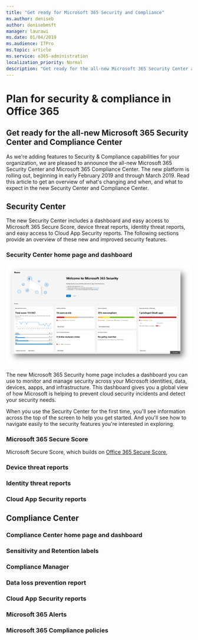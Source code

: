```yaml
---
title: "Get ready for Microsoft 365 Security and Compliance"
ms.author: deniseb
author: denisebmsft
manager: laurawi
ms.date: 01/04/2019
ms.audience: ITPro
ms.topic: article
ms.service: o365-administration
localization_priority: Normal
description: "Get ready for the all-new Microsoft 365 Security Center and Compliance Center"
---
```


# Plan for security &amp; compliance in Office 365

## Get ready for the all-new Microsoft 365 Security Center and Compliance Center

As we're adding features to Security & Compliance capabilities for your organization, we are pleased to announce the all-new Microsoft 365 Security Center and Microsoft 365 Compliance Center. The new platform is rolling out, beginning in early February 2019 and through March 2019. Read this article to get an overview of what's changing and when, and what to expect in the new Security Center and Compliance Center.

## Security Center

The new Security Center includes a dashboard and easy access to Microsoft 365 Secure Score, device threat reports, identity threat reports, and easy access to Cloud App Security reports. The following sections provide an overview of these new and improved security features.

### Security Center home page and dashboard

![New Microsoft 365 Security Center](media/m365-security-center.png)

The new Microsoft 365 Security home page includes a dashboard you can use to monitor and manage security across your Microsoft identities, data, devices, aapps, and infrastructure. This dashboard gives you a global view of how Microsoft is helping to prevent cloud security incidents and detect your security needs.

When you use the Security Center for the first time, you'll see information across the top of the screen to help you get started. And you'll see how to navigate easily to the security features you're interested in exploring.

### Microsoft 365 Secure Score

Microsoft Secure Score, which builds on [Office 365 Secure Score](office-365-secure-score.md), 

### Device threat reports

### Identity threat reports

### Cloud App Security reports

## Compliance Center

### Compliance Center home page and dashboard

### Sensitivity and Retention labels

### Compliance Manager

### Data loss prevention report

### Cloud App Security reports

### Microsoft 365 Alerts

### Microsoft 365 Compliance policies